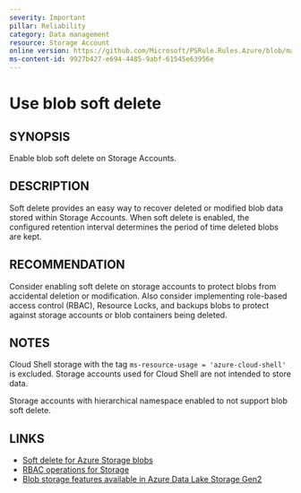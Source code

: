 ```yaml
---
severity: Important
pillar: Reliability
category: Data management
resource: Storage Account
online version: https://github.com/Microsoft/PSRule.Rules.Azure/blob/main/docs/rules/en/Azure.Storage.SoftDelete.md
ms-content-id: 9927b427-e694-4485-9abf-61545e63956e
---
```


# Use blob soft delete

## SYNOPSIS

Enable blob soft delete on Storage Accounts.

## DESCRIPTION

Soft delete provides an easy way to recover deleted or modified blob data stored within Storage Accounts.
When soft delete is enabled, the configured retention interval determines the period of time deleted blobs are kept.

## RECOMMENDATION

Consider enabling soft delete on storage accounts to protect blobs from accidental deletion or modification.
Also consider implementing role-based access control (RBAC), Resource Locks, and backups blobs to protect against storage accounts or blob containers being deleted.

## NOTES

Cloud Shell storage with the tag `ms-resource-usage = 'azure-cloud-shell'` is excluded.
Storage accounts used for Cloud Shell are not intended to store data.

Storage accounts with hierarchical namespace enabled to not support blob soft delete.

## LINKS

- [Soft delete for Azure Storage blobs](https://docs.microsoft.com/azure/storage/blobs/soft-delete-blob-overview)
- [RBAC operations for Storage](https://docs.microsoft.com/azure/role-based-access-control/resource-provider-operations#microsoftstorage)
- [Blob storage features available in Azure Data Lake Storage Gen2](https://docs.microsoft.com/azure/storage/blobs/data-lake-storage-supported-blob-storage-features)
